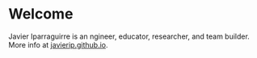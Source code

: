 # Welcome

Javier Iparraguirre is an ngineer, educator, researcher, and team builder. More info at [javierip.github.io](https://javierip.github.io/).
